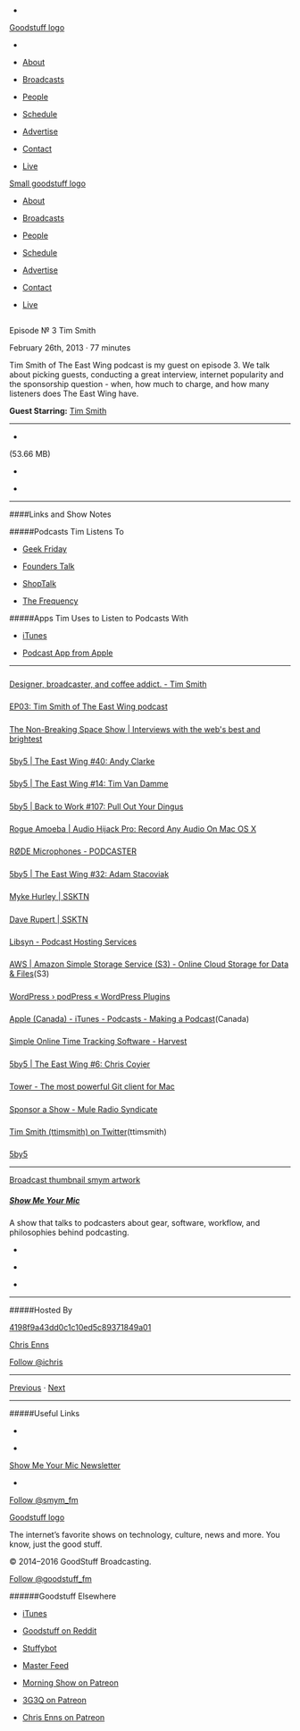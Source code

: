

-
[Goodstuff logo](http://www.goodstuff.fm/)[](/assets/goodstuff_logo-17c1fe6f378352de5d7345f76152130b.svg)

-


-  [About](/about)

-  [Broadcasts](/broadcasts)

-  [People](/people)

-  [Schedule](/schedule)

-  [Advertise](/advertise)

-  [Contact](/contact)

-  [Live](/live)


[Small goodstuff logo](http://www.goodstuff.fm/)[](/assets/small_goodstuff_logo-bf032e72b9ec41494f4d90905f1ad619.svg)


-  [About](/about)

-  [Broadcasts](/broadcasts)

-  [People](/people)

-  [Schedule](/schedule)

-  [Advertise](/advertise)

-  [Contact](/contact)

-  [Live](/live)


##
Episode № 3
Tim Smith


February 26th, 2013
&middot;
77
minutes


Tim Smith of The East Wing podcast is my guest on episode 3. We talk about picking guests, conducting a great interview, internet popularity and the sponsorship question - when, how much to charge, and how many listeners does The East Wing have.


**Guest Starring:**
[Tim Smith](/people/ttimsmith)


------------------------------


-
[](http://podcasts-1.feedpress.co/10590/smym-3.mp3)(53.66 MB)

-
[](http://twitter.com/intent/tweet?text=Show%20Me%20Your%20Mic%20%E2%84%96%203%20on%20@goodstuff_fm%20-%20http://goodstuff.fm/smym/3)

-
[](http://www.facebook.com/sharer/sharer.php?u=http://goodstuff.fm/smym/3)


------------------------------


####Links and Show Notes

#####Podcasts Tim Listens To


-  [Geek Friday](http://5by5.tv/geekfriday)

-  [Founders Talk](http://5by5.tv/founderstalk)

-  [ShopTalk](http://shoptalkshow.com)

-  [The Frequency](http://5by5.tv/frequency)


#####Apps Tim Uses to Listen to Podcasts With


-  [iTunes](http://www.apple.com/itunes/)

-  [Podcast App from Apple](https://itunes.apple.com/ca/app/podcasts/id525463029?ls=1)


------------------------------


#####
[Designer, broadcaster, and coffee addict. - Tim Smith](http://ttimsmith.com/)


#####
[EP03: Tim Smith of The East Wing podcast](http://podcastchampion.strongcaster.com/2013/02/18/ep03-tim-smith-of-the-east-wing-podcast/)


#####
[The Non-Breaking Space Show | Interviews with the web's best and brightest](http://nonbreakingspace.net/)


#####
[5by5 | The East Wing #40: Andy Clarke](http://5by5.tv/eastwing/40)


#####
[5by5 | The East Wing #14: Tim Van Damme](http://5by5.tv/eastwing/14)


#####
[5by5 | Back to Work #107: Pull Out Your Dingus](http://5by5.tv/b2w/107)


#####
[Rogue Amoeba | Audio Hijack Pro: Record Any Audio On Mac OS X](http://www.rogueamoeba.com/audiohijackpro/)


#####
[RØDE Microphones - PODCASTER](http://www.rodemic.com/microphones/podcaster)


#####
[5by5 | The East Wing #32: Adam Stacoviak](http://5by5.tv/eastwing/32)


#####
[Myke Hurley | SSKTN](http://www.ssktn.com/smym/myke-hurley/)


#####
[Dave Rupert | SSKTN](http://www.ssktn.com/smym/dave-rupert/)


#####
[Libsyn - Podcast Hosting Services](http://www.libsyn.com/)


#####
[AWS | Amazon Simple Storage Service (S3) - Online Cloud Storage for Data & Files](http://aws.amazon.com/s3/)(S3)


#####
[WordPress › podPress « WordPress Plugins](http://wordpress.org/plugins/podpress/)


#####
[Apple (Canada) - iTunes - Podcasts - Making a Podcast](http://www.apple.com/ca/itunes/podcasts/specs.html)(Canada)


#####
[Simple Online Time Tracking Software - Harvest](http://www.getharvest.com/)


#####
[5by5 | The East Wing #6: Chris Coyier](http://5by5.tv/eastwing/6)


#####
[Tower - The most powerful Git client for Mac](http://www.git-tower.com/)


#####
[Sponsor a Show - Mule Radio Syndicate](http://sponsor.muleradio.net/)


#####
[Tim Smith (ttimsmith) on Twitter](https://twitter.com/ttimsmith)(ttimsmith)


#####
[5by5](http://5by5.tv/)


------------------------------


[Broadcast thumbnail smym artwork](/smym)[](https://goodstuffs3.s3.amazonaws.com/uploads/broadcast/image/18/broadcast_thumbnail_smym_artwork.png)

##### [Show Me Your Mic](/smym)


A show that talks to podcasters about gear, software, workflow, and philosophies behind podcasting.

-
[](https://geo.itunes.apple.com/ca/podcast/show-me-your-mic/id602836998?mt=2&at=10l4Ki)

-
[](http://feeds.goodstuff.fm/smym)

-
[](mailto:chris+smym@goodstuff.fm?cc=sponsorship%40goodstuff.fm&subject=%5BGoodStuff%20FM%5D%20Sponsorship%20Inquiry%20for%20Show%20Me%20Your%20Mic)


------------------------------


#####Hosted By


[4198f9a43dd0c1c10ed5c89371849a01](/people/chris-enns)[](http://gravatar.com/avatar/4198f9a43dd0c1c10ed5c89371849a01.png?s=300&r=pg)

[Chris Enns](/people/chris-enns)


[Follow @ichris](https://twitter.com/ichris)


------------------------------


[Previous](/smym/2)
&middot;
[Next](/smym/4)


------------------------------


#####Useful Links

-
[](mailto:chris+smym@goodstuff.fm?subject=%5BGoodstuff%20FM%5D%20Feedback%20for%20Show%20Me%20Your%20Mic)

-
[Show Me Your Mic Newsletter](http://www.goodstuff.fm/smym/newsletter)


-
[Follow @smym_fm](https://twitter.com/smym_fm)


[Goodstuff logo](http://www.goodstuff.fm/)[](/assets/goodstuff_logo-17c1fe6f378352de5d7345f76152130b.svg)


The internet’s favorite shows on technology, culture, news and more. You know, just the good stuff.


&copy; 2014&ndash;2016 GoodStuff Broadcasting.

[Follow @goodstuff_fm](https://twitter.com/goodstufffm)


######Goodstuff Elsewhere

-  [iTunes](https://itunes.apple.com/us/artist/goodstuff-fm/id843385597?mt=2)

-  [Goodstuff on Reddit](https://www.reddit.com/r/Goodstuff_fm/)

-  [Stuffybot](http://stuffybot.goodstuff.fm)

-  [Master Feed](/master/feed)

-  [Morning Show on Patreon](https://www.patreon.com/morningshow)

-  [3G3Q on Patreon](https://www.patreon.com/3g3q)

-  [Chris Enns on Patreon](https://www.patreon.com/ichris)

